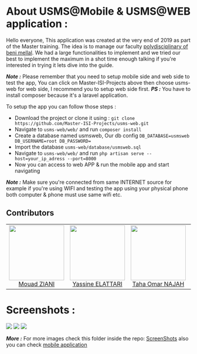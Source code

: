 # About USMS@Mobile & USMS@WEB application :
Hello everyone, This application was created at the very end of 2019 as part of the Master training. The idea is to manage our faculty 
[polydisciplinary of beni mellal](http://www.fpbm.ma/new/). We had a large functionalities to implement and we tried our best 
to implement the maximum in a shot time enough talking if you're interested in trying it lets dive into the guide.

***Note :***	Please remember that you need to setup mobile side and web side to test the app, You can click on Master-ISI-Projects above then
choose usms-web for web side, I recommend you to setup web side first.
***PS :***	You have to install composer because it's a laravel application.

To setup the app you can follow those steps :

 - Download the project or clone it using : `git clone https://github.com/Master-ISI-Projects/usms-web.git`
 - Navigate to `usms-web/web/` and run `composer install`
 - Create a database named usmsweb, Our db config `DB_DATABASE=usmsweb DB_USERNAME=root DB_PASSWORD= `
 - Import the database `usms-web/database/usmsweb.sql`
 - Navigate to `usms-web/web/` and run `php artisan serve --host=your_ip_adress --port=8000`
 - Now you can access to web APP & run the mobile app and start navigating
 
 ***Note :***	Make sure you're connected from same INTERNET source for example if you're using WIFI and testing the app
using your physical phone both computer & phone must use same wifi etc.

## Contributors


<table>
  <tbody>
    <tr>
      <td align="center">
        <a href="https://github.com/mouadziani">
          <img width="150" height="150" src="https://github.com/mouadziani.png?v=3&s=150">
          </br>
          Mouad ZIANI
        </a>
      </td>
      <td align="center">
        <a href="https://github.com/ELATTARIYassine">
          <img width="150" height="150" src="https://github.com/ELATTARIYassine.png?v=3&s=150">
          </br>
          Yassine ELATTARI
        </a>
      </td>
      <td align="center">
        <a href="https://github.com/najahto">
          <img width="150" height="150" src="https://github.com/najahto.png?v=3&s=150">
          </br>
          Taha Omar NAJAH
        </a>
      </td>
      <td align="center">
        <a href="https://github.com/kadd0ury">
          <img width="150" height="150" src="https://github.com/kadd0ury.png?v=3&s=150">
          </br>
          Kamal KADDOURY
        </a>
      </td>
    </tr>
  <tbody>
</table>


# Screenshots :

<img src="https://github.com/Master-ISI-Projects/usms-web/blob/master/screenShots/admin_auth.jpg" />
<img src="https://github.com/Master-ISI-Projects/usms-web/blob/master/screenShots/dashboard.jpg" />
<img src="https://github.com/Master-ISI-Projects/usms-web/blob/master/screenShots/department.jpg" />

***More :*** For more images check this folder inside the repo: [ScreenShots](https://github.com/Master-ISI-Projects/usms-web/tree/master/screenShots) also you can check [mobile application](https://github.com/Master-ISI-Projects/usms-mobile)
